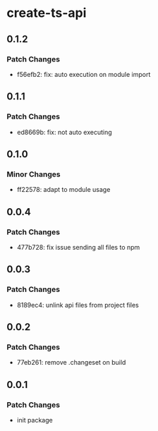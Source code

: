 # create-ts-api

## 0.1.2

### Patch Changes

- f56efb2: fix: auto execution on module import

## 0.1.1

### Patch Changes

- ed8669b: fix: not auto executing

## 0.1.0

### Minor Changes

- ff22578: adapt to module usage

## 0.0.4

### Patch Changes

- 477b728: fix issue sending all files to npm

## 0.0.3

### Patch Changes

- 8189ec4: unlink api files from project files

## 0.0.2

### Patch Changes

- 77eb261: remove .changeset on build

## 0.0.1

### Patch Changes

- init package
